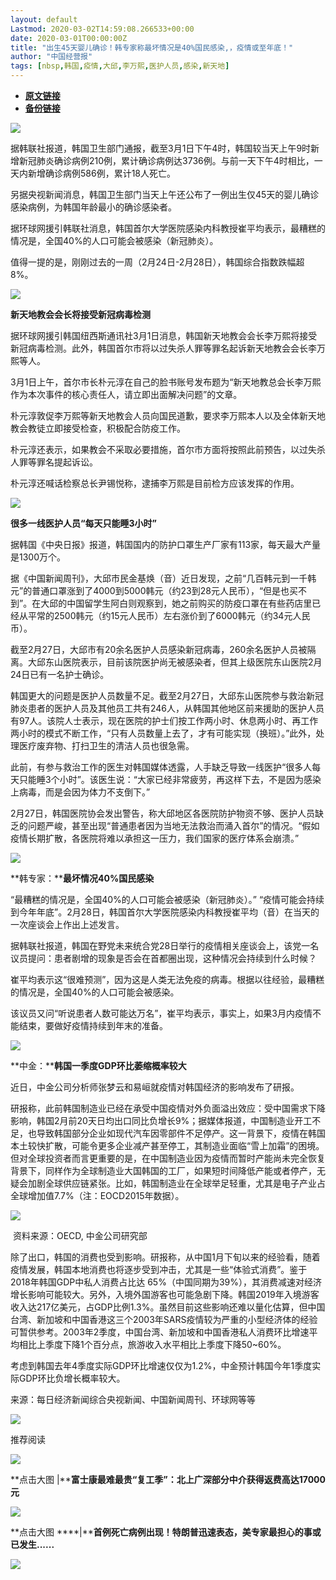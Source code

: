 ```yaml
---
layout: default
Lastmod: 2020-03-02T14:59:08.266533+00:00
date: 2020-03-01T00:00:00Z
title: "出生45天婴儿确诊！韩专家称最坏情况是40%国民感染,，疫情或至年底！"
author: "中国经营报"
tags: [nbsp,韩国,疫情,大邱,李万熙,医护人员,感染,新天地]
---
```


* [**原文链接**](https://mp.weixin.qq.com/s/M0EE2xKBAh8aYEACe7U4Sw)
* [**备份链接**](http://archive.is/oH29Q)


![](/images/post/5fdb3f87f44cf8ae08d41ad1e0b84841.jpg)

  

据韩联社报道，韩国卫生部门通报，截至3月1日下午4时，韩国较当天上午9时新增新冠肺炎确诊病例210例，累计确诊病例达3736例。与前一天下午4时相比，一天内新增确诊病例586例，累计18人死亡。

另据央视新闻消息，韩国卫生部门当天上午还公布了一例出生仅45天的婴儿确诊感染病例，为韩国年龄最小的确诊感染者。

据环球网援引韩联社消息，韩国首尔大学医院感染内科教授崔平均表示，最糟糕的情况是，全国40%的人口可能会被感染（新冠肺炎）。

  

值得一提的是，刚刚过去的一周（2月24日-2月28日），韩国综合指数跌幅超8%。

![](/images/post/bc3576ff279d80264ac4f6d7a60432f9.jpg)

**新天地教会会长将接受新冠病毒检测**

据环球网援引韩国纽西斯通讯社3月1日消息，韩国新天地教会会长李万熙将接受新冠病毒检测。此外，韩国首尔市将以过失杀人罪等罪名起诉新天地教会会长李万熙等人。

3月1日上午，首尔市长朴元淳在自己的脸书账号发布题为“新天地教总会长李万熙作为本次事件的核心责任人，请立即出面解决问题”的文章。

朴元淳敦促李万熙等新天地教会人员向国民道歉，要求李万熙本人以及全体新天地教会教徒立即接受检查，积极配合防疫工作。

朴元淳还表示，如果教会不采取必要措施，首尔市方面将按照此前预告，以过失杀人罪等罪名提起诉讼。

朴元淳还喊话检察总长尹锡悦称，逮捕李万熙是目前检方应该发挥的作用。

![](/images/post/bc3576ff279d80264ac4f6d7a60432f9.jpg)

**很多一线医护人员“每天只能睡3小时”**

据韩国《中央日报》报道，韩国国内的防护口罩生产厂家有113家，每天最大产量是1300万个。

据《中国新闻周刊》，大邱市民金基焕（音）近日发现，之前“几百韩元到一千韩元”的普通口罩涨到了4000到5000韩元（约23到28元人民币），“但是也买不到”。在大邱的中国留学生阿白则观察到，她之前购买的防疫口罩在有些药店里已经从平常的2500韩元（约15元人民币）左右涨价到了6000韩元（约34元人民币）。

  

截至2月27日，大邱市有20余名医护人员感染新冠病毒，260余名医护人员被隔离。大邱东山医院表示，目前该院医护尚无被感染者，但其上级医院东山医院2月24日已有一名护士确诊。

韩国更大的问题是医护人员数量不足。截至2月27日，大邱东山医院参与救治新冠肺炎患者的医护人员及其他员工共有246人，从韩国其他地区前来援助的医护人员有97人。该院人士表示，现在医院的护士们按工作两小时、休息两小时、再工作两小时的模式不断工作，“只有人员数量上去了，才有可能实现（换班）。”此外，处理医疗废弃物、打扫卫生的清洁人员也很急需。

此前，有参与救治工作的医生对韩国媒体透露，人手缺乏导致一线医护“很多人每天只能睡3个小时”。该医生说：“大家已经非常疲劳，再这样下去，不是因为感染上病毒，而是会因为体力不支倒下。”

2月27日，韩国医院协会发出警告，称大邱地区各医院防护物资不够、医护人员缺乏的问题严峻，甚至出现“普通患者因为当地无法救治而涌入首尔”的情况。“假如疫情长期扩散，各医院将难以承担这一压力，我们国家的医疗体系会崩溃。”

![](/images/post/bc3576ff279d80264ac4f6d7a60432f9.jpg)

**韩专家：****最坏情况40%国民感染**

“最糟糕的情况是，全国40%的人口可能会被感染（新冠肺炎）。” “疫情可能会持续到今年年底”。2月28日，韩国首尔大学医院感染内科教授崔平均（音）在当天的一次座谈会上作出上述发言。

据韩联社报道，韩国在野党未来统合党28日举行的疫情相关座谈会上，该党一名议员提问：患者剧增的现象是否会在首都圈出现，这种情况会持续到什么时候？

崔平均表示这“很难预测”，因为这是人类无法免疫的病毒。根据以往经验，最糟糕的情况是，全国40%的人口可能会被感染。

该议员又问“听说患者人数可能达万名”，崔平均表示，事实上，如果3月内疫情不能结束，要做好疫情持续到年末的准备。

![](/images/post/bc3576ff279d80264ac4f6d7a60432f9.jpg)

**中金：****韩国一季度GDP环比萎缩概率较大**

近日，中金公司分析师张梦云和易峘就疫情对韩国经济的影响发布了研报。

研报称，此前韩国制造业已经在承受中国疫情对外负面溢出效应：受中国需求下降影响，韩国2月前20天日均出口同比负增长9%；据媒体报道，中国制造业开工不足，也导致韩国部分企业如现代汽车因零部件不足停产。这一背景下，疫情在韩国本土较快扩散，可能令更多企业减产甚至停工，其制造业面临“雪上加霜”的困境。但对全球投资者而言更重要的是，在中国制造业因为疫情而暂时产能尚未完全恢复背景下，同样作为全球制造业大国韩国的工厂，如果短时间降低产能或者停产，无疑会加剧全球供应链紧张。比如，韩国制造业在全球举足轻重，尤其是电子产业占全球增加值7.7%（注：EOCD2015年数据）。

  

![](/images/post/2ab708e7b14a884f71cb2594a9eef1e5.jpg)

 资料来源：OECD, 中金公司研究部

  

除了出口，韩国的消费也受到影响。研报称，从中国1月下旬以来的经验看，随着疫情发展，韩国本地消费也将逐步受到冲击，尤其是一些“体验式消费”。鉴于2018年韩国GDP中私人消费占比达 65%（中国同期为39%），其消费减速对经济增长影响可能较大。另外，入境外国游客也可能急剧下降。韩国2019年入境游客收入达217亿美元，占GDP比例1.3%。虽然目前这些影响还难以量化估算，但中国台湾、新加坡和中国香港这三个2003年SARS疫情较为严重的小型经济体的经验可暂供参考。2003年2季度，中国台湾、新加坡和中国香港私人消费环比增速平均相比上季度下降1个百分点，旅游收入水平相比上季度下降50~60%。

考虑到韩国去年4季度实际GDP环比增速仅仅为1.2%，中金预计韩国今年1季度实际GDP环比负增长概率较大。

  

来源：每日经济新闻综合央视新闻、中国新闻周刊、环球网等等

  

![](/images/post/43b7a57fd045be64890b8526d60a1277.jpg)

  

推荐阅读

[![](/images/post/3cf4496872f330a1545ed0e329c75a99.jpg)](http://mp.weixin.qq.com/s?__biz=MjA5NTMyOTMwMQ==&mid=2651972098&idx=1&sn=1e8c2acef06d438763ee22e095e320de&chksm=4f3e857878490c6eeda95432a8237ca6d2d21dadcd6e392864cebf2cdd5b869f9333a25211e8&scene=21#wechat_redirect)

**点击大图 |****富士康最难最贵“复工季”：北上广深部分中介获得返费高达17000元**  

  

[![](/images/post/9e9cf5f120aa7e3a39fcef2c38813c1f.jpg)](http://mp.weixin.qq.com/s?__biz=MjA5NTMyOTMwMQ==&mid=2651972098&idx=2&sn=a065e843c5d2ebc38ffe0a96f51846d1&chksm=4f3e857878490c6e114e7551af22a98c3730152acca38d8ec3541cc78b33174d813fe672fd6c&scene=21#wechat_redirect)

**点击大图 ****|****首例死亡病例出现！特朗普迅速表态，美专家最担心的事或已发生......**  

  

![](/images/post/f3501c0a0df0124df45b227b216c07a4.jpg)

